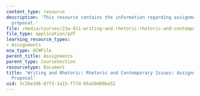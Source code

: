 ```yaml
---
content_type: resource
description: 'This resource contains the information regarding assignment 3: grant
  proposal.'
file: /media/courses/21w-011-writing-and-rhetoric-rhetoric-and-contemporary-issues-fall-2015/3c2be3d607f21a15f77d65a50d09ba52_MIT21W_011F15_grant.pdf
file_type: application/pdf
learning_resource_types:
- Assignments
ocw_type: OCWFile
parent_title: Assignments
parent_type: CourseSection
resourcetype: Document
title: 'Writing and Rhetoric: Rhetoric and Contemporary Issues: Assignment 3: Grant
  Proposal'
uid: 3c2be3d6-07f2-1a15-f77d-65a50d09ba52
---
```

